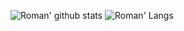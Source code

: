 <!--
### Hi there 👋
**roman-rr/roman-rr** is a ✨ _special_ ✨ repository because its `README.md` (this file) appears on your GitHub profile.

Here are some ideas to get you started:

- 🔭 I’m currently working on ...
- 🌱 I’m currently learning ...
- 👯 I’m looking to collaborate on ...
- 🤔 I’m looking for help with ...
- 💬 Ask me about ...
- 📫 How to reach me: ...
- 😄 Pronouns: ...
- ⚡ Fun fact: ...
-->

![Roman' github stats](https://github-readme-stats.vercel.app/api?username=roman-rr&show_icons=true&theme=tokyonight)
![Roman' Langs](https://github-readme-stats.vercel.app/api/top-langs/?username=roman-rr&layout=compact&theme=tokyonight)
